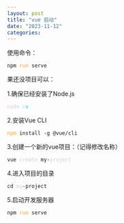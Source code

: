 ```yaml
---
layout: post
title: "vue 启动"
date: "2023-11-12"
categories: 
---
```

<p>使用命令：</p>

<pre>
<code>npm <span style="color:#f5ab35">run</span> serve</code></pre>

<p>果还没项目可以：</p>

<p>1.确保已经安装了Node.js</p>

<pre>
<code><span style="color:#dcc6e0">node</span> <span style="color:#00e0e0">-v</span></code></pre>

<p>2.安装Vue CLI</p>

<pre>
<code><span style="color:#f5ab35">npm</span> install -g @vue/cli
</code></pre>

<p>3.创建一个新的vue项目：（记得修改名称）</p>

<pre>
<code>vue <span style="color:#dcc6e0">create</span> my-<span style="color:#dcc6e0">project</span></code></pre>

<p>4.进入项目的目录</p>

<pre>
<code>cd <span style="color:#dcc6e0">my</span>-project</code></pre>

<p>5.启动开发服务器</p>

<pre>
<code>npm <span style="color:#f5ab35">run</span> serve</code></pre>

